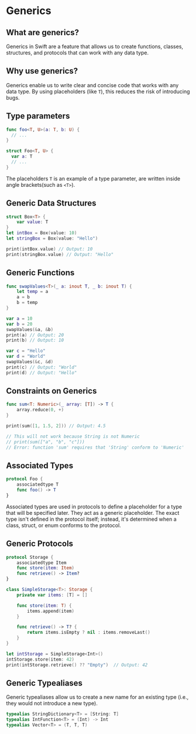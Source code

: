 # Generics

## What are generics?

Generics in Swift are a feature that allows us to create functions, classes, structures, and protocols that can work with any data type.

## Why use generics?

Generics enable us to write clear and concise code that works with any data type. By using placeholders (like `T`), this reduces the risk of introducing bugs.

## Type parameters

```swift
func foo<T, U>(a: T, b: U) {
  // ...
}

struct Foo<T, U> {
  var a: T
  // ...
}
```

The placeholders `T` is an example of a type parameter, are written inside angle brackets(such as `<T>`).

## Generic Data Structures

```swift
struct Box<T> {
    var value: T
}
let intBox = Box(value: 10)
let stringBox = Box(value: "Hello")

print(intBox.value) // Output: 10
print(stringBox.value) // Output: "Hello"
```

## Generic Functions

```swift
func swapValues<T>(_ a: inout T, _ b: inout T) {
    let temp = a
    a = b
    b = temp
}

var a = 10
var b = 20
swapValues(&a, &b)
print(a) // Output: 20
print(b) // Output: 10

var c = "Hello"
var d = "World"
swapValues(&c, &d)
print(c) // Output: "World"
print(d) // Output: "Hello"
```

## Constraints on Generics

```swift
func sum<T: Numeric>(_ array: [T]) -> T {
    array.reduce(0, +)
}

print(sum([1, 1.5, 2])) // Output: 4.5

// This will not work because String is not Numeric
// print(sum(["a", "b", "c"]))
// Error: function 'sum' requires that 'String' conform to 'Numeric'
```

## Associated Types

```swift
protocol Foo {
    associatedtype T
    func foo() -> T
}
```

Associated types are used in protocols to define a placeholder for a type that will be specified later. They act as a generic placeholder. The exact type isn't defined in the protocol itself; instead, it's determined when a class, struct, or enum conforms to the protocol.

## Generic Protocols

```swift
protocol Storage {
    associatedtype Item
    func store(item: Item)
    func retrieve() -> Item?
}

class SimpleStorage<T>: Storage {
    private var items: [T] = []

    func store(item: T) {
        items.append(item)
    }

    func retrieve() -> T? {
        return items.isEmpty ? nil : items.removeLast()
    }
}

let intStorage = SimpleStorage<Int>()
intStorage.store(item: 42)
print(intStorage.retrieve() ?? "Empty")  // Output: 42
```

## Generic Typealiases

Generic typealiases allow us to create a new name for an existing type (i.e., they would not introduce a new type).

```swift
typealias StringDictionary<T> = [String: T]
typealias IntFunction<T> = (Int) -> Int
typealias Vector<T> = (T, T, T)
```
